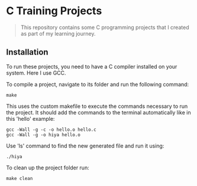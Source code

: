 # C Training Projects
> This repository contains some C programming projects that I created as part of my learning journey.

## Installation

To run these projects, you need to have a C compiler installed on your system. Here I use GCC.

To compile a project, navigate to its folder and run the following command:
```
make
```

This uses the custom makefile to execute the commands necessary to run the project. It should add the commands to the terminal automatically like in this 'hello' example:
```
gcc -Wall -g -c -o hello.o hello.c
gcc -Wall -g -o hiya hello.o
```

Use 'ls' command to find the new generated file and run it using:
```
./hiya
```

To clean up the project folder run:
```
make clean
```
